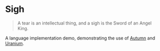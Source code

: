 # Sigh

> A tear is an intellectual thing, and a sigh is the Sword of an Angel King.

A language implementation demo, demonstrating the use of [Autumn] and [Uranium].

[Autumn]: https://github.com/norswap/autumn
[Uranium]: https://github.com/norswap/uranium